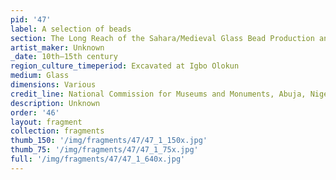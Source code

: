 ```yaml
---
pid: '47'
label: A selection of beads
section: The Long Reach of the Sahara/Medieval Glass Bead Production and Trade
artist_maker: Unknown
_date: 10th–15th century
region_culture_timeperiod: Excavated at Igbo Olokun
medium: Glass
dimensions: Various
credit_line: National Commission for Museums and Monuments, Abuja, Nigeria
description: Unknown
order: '46'
layout: fragment
collection: fragments
thumb_150: '/img/fragments/47/47_1_150x.jpg'
thumb_75: '/img/fragments/47/47_1_75x.jpg'
full: '/img/fragments/47/47_1_640x.jpg'
---
```

